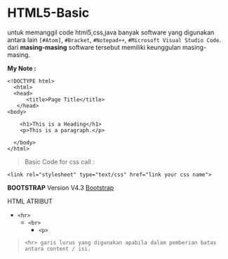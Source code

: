 # HTML5-Basic
untuk memanggil code html5,css,java banyak software yang digunakan antara lain `[#Atom]`, `#Bracket`, `#Notepad++`, `#Microsoft Visual Studio Code`. dari **masing-masing** software tersebut memiliki keunggulan masing-masing.

**My Note :** 

```
<!DOCTYPE html>
  <html>
  <head>
      <title>Page Title</title>
   </head>
<body>

    <h1>This is a Heading</h1>
    <p>This is a paragraph.</p>

  </body>
</html>
```

> Basic Code for css call :
```
<link rel="stylesheet" type="text/css" href="link your css name">
```
**BOOTSTRAP**
Version V4.3 [Bootstrap](https://getbootstrap.com/)

HTML ATRIBUT
* ``<hr>`` 
  * ``<br>``
    * ``<p>``

> ``<hr> garis lurus yang digunakan apabila dalam pemberian batas antara content / isi.``
